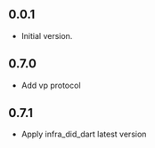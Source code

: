 ## 0.0.1

- Initial version.

## 0.7.0

- Add vp protocol

## 0.7.1

- Apply infra_did_dart latest version